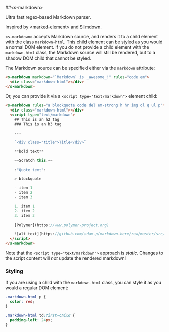<!---

This README is automatically generated from the comments in these files:
s-markdown.html

Edit those files, and our readme bot will duplicate them over here!
Edit this file, and the bot will squash your changes :)

The bot does some handling of markdown. Please file a bug if it does the wrong
thing! https://github.com/PolymerLabs/tedium/issues

-->

##&lt;s-markdown&gt;

Ultra fast regex-based Markdown parser.

Inspired by [&lt;marked-element&gt;](https://github.com/PolymerElements/marked-element) and [Slimdown](https://gist.github.com/jbroadway/2836900).

`<s-markdown>` accepts Markdown source, and renders it to a child
element with the class `markdown-html`. This child element can be styled
as you would a normal DOM element. If you do not provide a child element
with the `markdown-html` class, the Markdown source will still be rendered,
but to a shadow DOM child that cannot be styled.

The Markdown source can be specified either via the `markdown` attribute:

```html
<s-markdown markdown="`Markdown` is _awesome_!" rules="code em">
  <div class="markdown-html"></div>
</s-markdown>
```

Or, you can provide it via a `<script type="text/markdown">` element child:

```html
<s-markdown rules="a blockquote code del em-strong h hr img ol q ul p">
  <div class="markdown-html"></div>
  <script type="text/markdown">
    ## This is an h2 tag
    ### This is an h3 tag

    ---

    `<div class="title">Title</div>`

    **bold text**

    ~~Scratch this.~~

    :"Quote text":

    > blockquote

    - item 1
    - item 2
    - item 3

    1. item 1
    2. item 2
    3. item 3

    [Polymer](https://www.polymer-project.org)

    ![alt text](https://github.com/adam-p/markdown-here/raw/master/src/common/images/icon48.png)
  </script>
</s-markdown>
```

Note that the `<script type="text/markdown">` approach is *static*. Changes to
the script content will *not* update the rendered markdown!

### Styling

If you are using a child with the `markdown-html` class, you can style it
as you would a regular DOM element:

```css
.markdown-html p {
  color: red;
}

.markdown-html td:first-child {
  padding-left: 24px;
}
```
